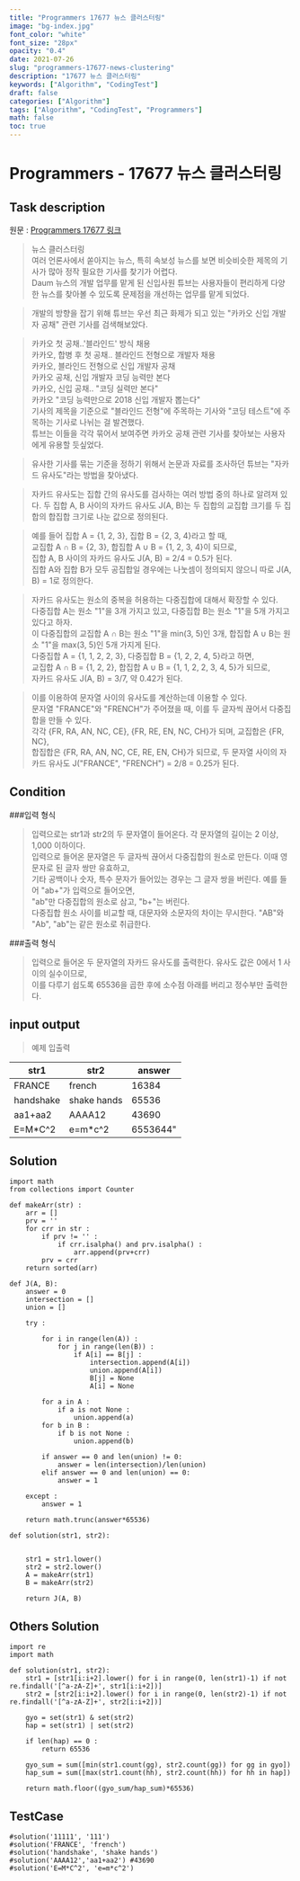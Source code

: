 ```yaml
---
title: "Programmers 17677 뉴스 클러스터링"
image: "bg-index.jpg"
font_color: "white"
font_size: "28px"
opacity: "0.4"
date: 2021-07-26
slug: "programmers-17677-news-clustering"
description: "17677 뉴스 클러스터링"
keywords: ["Algorithm", "CodingTest"]
draft: false
categories: ["Algorithm"]
tags: ["Algorithm", "CodingTest", "Programmers"]
math: false
toc: true
---
```


# Programmers - 17677 뉴스 클러스터링

## Task description

원문 : <a href="https://programmers.co.kr/learn/courses/30/lessons/17677">Programmers 17677 링크</a>

> 뉴스 클러스터링<br>
여러 언론사에서 쏟아지는 뉴스, 특히 속보성 뉴스를 보면 비슷비슷한 제목의 기사가 많아 정작 필요한 기사를 찾기가 어렵다.<br>
 Daum 뉴스의 개발 업무를 맡게 된 신입사원 튜브는 사용자들이 편리하게 다양한 뉴스를 찾아볼 수 있도록 문제점을 개선하는 업무를 맡게 되었다.

>개발의 방향을 잡기 위해 튜브는 우선 최근 화제가 되고 있는 "카카오 신입 개발자 공채" 관련 기사를 검색해보았다.

>카카오 첫 공채..'블라인드' 방식 채용<br>
카카오, 합병 후 첫 공채.. 블라인드 전형으로 개발자 채용<br>
카카오, 블라인드 전형으로 신입 개발자 공채<br>
카카오 공채, 신입 개발자 코딩 능력만 본다<br>
카카오, 신입 공채.. "코딩 실력만 본다"<br>
카카오 "코딩 능력만으로 2018 신입 개발자 뽑는다"<br>
기사의 제목을 기준으로 "블라인드 전형"에 주목하는 기사와 "코딩 테스트"에 주목하는 기사로 나뉘는 걸 발견했다.<br>
 튜브는 이들을 각각 묶어서 보여주면 카카오 공채 관련 기사를 찾아보는 사용자에게 유용할 듯싶었다.

>유사한 기사를 묶는 기준을 정하기 위해서 논문과 자료를 조사하던 튜브는 "자카드 유사도"라는 방법을 찾아냈다.<br>

>자카드 유사도는 집합 간의 유사도를 검사하는 여러 방법 중의 하나로 알려져 있다. 두 집합 A, B 사이의 자카드 유사도 J(A, B)는 두 집합의 교집합 크기를 두 집합의 합집합 크기로 나눈 값으로 정의된다.

>예를 들어 집합 A = {1, 2, 3}, 집합 B = {2, 3, 4}라고 할 때,<br>
 교집합 A ∩ B = {2, 3}, 합집합 A ∪ B = {1, 2, 3, 4}이 되므로,<br>
 집합 A, B 사이의 자카드 유사도 J(A, B) = 2/4 = 0.5가 된다.<br>
 집합 A와 집합 B가 모두 공집합일 경우에는 나눗셈이 정의되지 않으니 따로 J(A, B) = 1로 정의한다.

>자카드 유사도는 원소의 중복을 허용하는 다중집합에 대해서 확장할 수 있다. <br>
다중집합 A는 원소 "1"을 3개 가지고 있고, 다중집합 B는 원소 "1"을 5개 가지고 있다고 하자.<br>
이 다중집합의 교집합 A ∩ B는 원소 "1"을 min(3, 5)인 3개, 합집합 A ∪ B는 원소 "1"을 max(3, 5)인 5개 가지게 된다. <br>
다중집합 A = {1, 1, 2, 2, 3}, 다중집합 B = {1, 2, 2, 4, 5}라고 하면, <br>
교집합 A ∩ B = {1, 2, 2}, 합집합 A ∪ B = {1, 1, 2, 2, 3, 4, 5}가 되므로,<br>
 자카드 유사도 J(A, B) = 3/7, 약 0.42가 된다.<br>

> 이를 이용하여 문자열 사이의 유사도를 계산하는데 이용할 수 있다. <br>
문자열 "FRANCE"와 "FRENCH"가 주어졌을 때, 이를 두 글자씩 끊어서 다중집합을 만들 수 있다. <br>
각각 {FR, RA, AN, NC, CE}, {FR, RE, EN, NC, CH}가 되며, 교집합은 {FR, NC}, <br>
합집합은 {FR, RA, AN, NC, CE, RE, EN, CH}가 되므로, 두 문자열 사이의 자카드 유사도 J("FRANCE", "FRENCH") = 2/8 = 0.25가 된다.


## Condition
###입력 형식

> 입력으로는 str1과 str2의 두 문자열이 들어온다. 각 문자열의 길이는 2 이상, 1,000 이하이다.<br>
입력으로 들어온 문자열은 두 글자씩 끊어서 다중집합의 원소로 만든다. 이때 영문자로 된 글자 쌍만 유효하고,<br>
 기타 공백이나 숫자, 특수 문자가 들어있는 경우는 그 글자 쌍을 버린다. 예를 들어 "ab+"가 입력으로 들어오면,<br> 
 "ab"만 다중집합의 원소로 삼고, "b+"는 버린다.<br>
다중집합 원소 사이를 비교할 때, 대문자와 소문자의 차이는 무시한다. "AB"와 "Ab", "ab"는 같은 원소로 취급한다.

###출력 형식

>입력으로 들어온 두 문자열의 자카드 유사도를 출력한다. 유사도 값은 0에서 1 사이의 실수이므로, <br>
이를 다루기 쉽도록 65536을 곱한 후에 소수점 아래를 버리고 정수부만 출력한다.

## input output
> 예제 입출력

str1	|	str2	|	answer
---------|----------|---------
FRANCE	|	french	|	16384
handshake	|	shake hands	|	65536
aa1+aa2	|	AAAA12	|	43690
E=M*C^2	|	e=m*c^2	|	6553644"



## Solution 

```
import math
from collections import Counter

def makeArr(str) :
    arr = [] 
    prv = ''
    for crr in str : 
        if prv != '' :
            if crr.isalpha() and prv.isalpha() :
                arr.append(prv+crr)
        prv = crr
    return sorted(arr)

def J(A, B):
    answer = 0
    intersection = []
    union = []

    try :

        for i in range(len(A)) : 
            for j in range(len(B)) : 
                if A[i] == B[j] :
                    intersection.append(A[i])
                    union.append(A[i])
                    B[j] = None
                    A[i] = None    
        
        for a in A : 
            if a is not None :
                union.append(a)
        for b in B : 
            if b is not None :
                union.append(b)

        if answer == 0 and len(union) != 0:
            answer = len(intersection)/len(union)
        elif answer == 0 and len(union) == 0:
            answer = 1

    except :
        answer = 1

    return math.trunc(answer*65536)

def solution(str1, str2):
    
      
    str1 = str1.lower()
    str2 = str2.lower()
    A = makeArr(str1)
    B = makeArr(str2)
    
    return J(A, B)
```

## Others Solution 


```
import re
import math

def solution(str1, str2):
    str1 = [str1[i:i+2].lower() for i in range(0, len(str1)-1) if not re.findall('[^a-zA-Z]+', str1[i:i+2])]
    str2 = [str2[i:i+2].lower() for i in range(0, len(str2)-1) if not re.findall('[^a-zA-Z]+', str2[i:i+2])]

    gyo = set(str1) & set(str2)
    hap = set(str1) | set(str2)

    if len(hap) == 0 :
        return 65536

    gyo_sum = sum([min(str1.count(gg), str2.count(gg)) for gg in gyo])
    hap_sum = sum([max(str1.count(hh), str2.count(hh)) for hh in hap])

    return math.floor((gyo_sum/hap_sum)*65536)
```

## TestCase
```
#solution('11111', '111')
#solution('FRANCE', 'french')
#solution('handshake', 'shake hands')
#solution('AAAA12','aa1+aa2') #43690
#solution('E=M*C^2', 'e=m*c^2')

```
